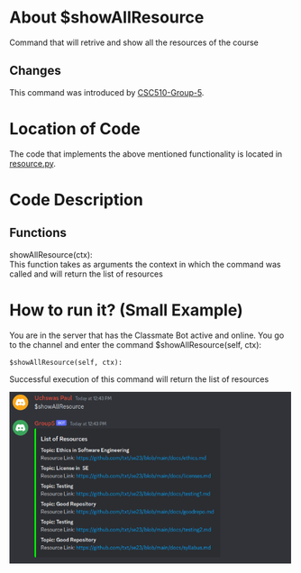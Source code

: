 
# About $showAllResource

Command that will retrive and show all the resources of the course

## Changes

This command was introduced by [CSC510-Group-5](https://github.com/csc510-team5/ClassMateBot).

# Location of Code
The code that implements the above mentioned functionality is located in [resource.py](https://github.com/csc510-team5/ClassMateBot/blob/main/cogs/resource.py).

# Code Description
## Functions
showAllResource(ctx): <br>
This function takes as arguments the context in which the command was called and will return the list of resources

# How to run it? (Small Example)
You are in the server that has the Classmate Bot active and online. You go to
 the channel and enter the command
  $showAllResource(self, ctx):
```
$showAllResource(self, ctx):
```
Successful execution of this command will return the list of resources

<img src="https://github.com/csc510-team5/ClassMateBot/blob/main/data/media/show-resource.png?raw=true" width="500">
